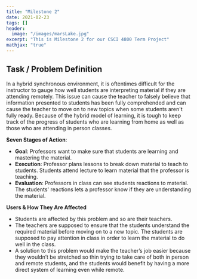 ```yaml
---
title: "Milestone 2"
date: 2021-02-23
tags: []
header: 
  image: "/images/marsLake.jpg"
excerpt: "This is Milestone 2 for our CSCI 4800 Term Project"
mathjax: "true"
---
```

## Task / Problem Definition

In a hybrid synchronous environment, it is oftentimes difficult for the instructor to gauge how well students are interpreting material if they are attending remotely. This issue can cause the teacher to falsely believe that information presented to students has been fully comprehended and can cause the teacher to move on to new topics when some students aren't fully ready. Because of the hybrid model of learning, it is tough to keep track of the progress of students who are learning from home as well as those who are attending in person classes.

**Seven Stages of Action**:
  - **Goal**: Professors want to make sure that students are learning and mastering the material. 
  - **Execution**: Professor plans lessons to break down material to teach to students. Students attend lecture to learn material that the professor is teaching. 
  - **Evaluation**: Professors in class can see students reactions to material. The students' reactions lets a professor know if they are understanding the material. 

**Users & How They Are Affected**

  - Students are affected by this problem and so are their teachers.
  - The teachers are supposed to ensure that the students understand the required material before moving on to a new topic. The students are supposed to pay attention in class in order to learn the material to do well in the class.
  - A solution to this problem would make the teacher’s job easier because they wouldn’t be stretched so thin trying to take care of both in person and remote students, and the students would benefit by having a more direct system of learning even while remote.

